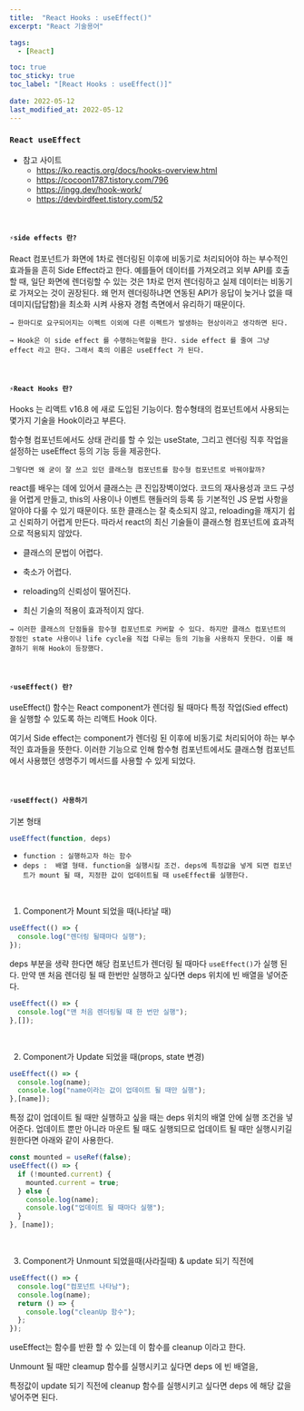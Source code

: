 ```yaml
---
title:  "React Hooks : useEffect()"
excerpt: "React 기술용어"

tags:
  - [React]

toc: true
toc_sticky: true
toc_label: "[React Hooks : useEffect()]"
 
date: 2022-05-12
last_modified_at: 2022-05-12
---
```


### ``React useEffect``

- 참고 사이트
  - https://ko.reactjs.org/docs/hooks-overview.html
  - https://cocoon1787.tistory.com/796
  - https://ingg.dev/hook-work/
  - https://devbirdfeet.tistory.com/52

<br>

#### `⚡️side effects 란?`

React 컴포넌트가 화면에 1차로 렌더링된 이후에 비동기로 처리되어야 하는 부수적인 효과들을 흔히 Side Effect라고 한다.
예를들어 데이터를 가져오려고 외부 API를 호출할 때, 일단 화면에 렌더링할 수 있는 것은 1차로 먼저 렌더링하고 실제 데이터는 비동기로 가져오는 것이 권장된다. 왜 먼저 렌더링하냐면 연동된 API가 응답이 늦거나 없을 때 데미지(답답함)을 최소화 시켜 사용자 경험 측면에서 유리하기 때문이다.

`→ 한마디로 요구되어지는 이펙트 이외에 다른 이펙트가 발생하는 현상이라고 생각하면 된다.`

`→ Hook은 이 side effect 를 수행하는역할을 한다. side effect 를 줄여 그냥 effect 라고 한다. 그래서 훅의 이름은 useEffect 가 된다.`


<br>

#### `⚡️React Hooks 란?`

Hooks 는 리액트 v16.8 에 새로 도입된 기능이다. 함수형태의 컴포넌트에서 사용되는 몇가지 기술을 Hook이라고 부른다.

함수형 컴포넌트에서도 상태 관리를 할 수 있는 useState, 그리고 렌더링 직후 작업을 설정하는 useEffect 등의 기능 등을 제공한다.
 
`그렇다면 왜 굳이 잘 쓰고 있던 클래스형 컴포넌트를 함수형 컴포넌트로 바꿔야할까?`

react를 배우는 데에 있어서 클래스는 큰 진입장벽이었다. 코드의 재사용성과 코드 구성을 어렵게 만들고, this의 사용이나 이벤트 핸들러의 등록 등 기본적인 JS 문법 사항을 알아야 다룰 수 있기 때문이다. 또한 클래스는 잘 축소되지 않고, reloading을 깨지기 쉽고 신뢰하기 어렵게 만든다. 따라서 react의 최신 기술들이 클래스형 컴포넌트에 효과적으로 적용되지 않았다.

- 클래스의 문법이 어렵다.

- 축소가 어렵다.

- reloading의 신뢰성이 떨어진다.

- 최신 기술의 적용이 효과적이지 않다.

`→ 이러한 클래스의 단점들을 함수형 컴포넌트로 커버할 수 있다. 하지만 클래스 컴포넌트의 장점인 state 사용이나 life cycle을 직접 다루는 등의 기능을 사용하지 못한다. 이를 해결하기 위해 Hook이 등장했다.`

<br>

#### `⚡️useEffect() 란?`

useEffect() 함수는 React component가 렌더링 될 때마다 특정 작업(Sied effect)을 실행할 수 있도록 하는 리액트 Hook 이다. 

여기서 Side effect는 component가 렌더링 된 이후에 비동기로 처리되어야 하는 부수적인 효과들을 뜻한다. 이러한 기능으로 인해 함수형 컴포넌트에서도 클래스형 컴포넌트에서 사용했던 생명주기 메서드를 사용할 수 있게 되었다.

<br>

#### `⚡️useEffect() 사용하기`

기본 형태

```js
useEffect(function, deps)
```

- `function : 실행하고자 하는 함수`
- `deps :  배열 형태. function을 실행시킬 조건.
deps에 특정값을 넣게 되면 컴포넌트가 mount 될 때, 지정한 값이 업데이트될 때 useEffect를 실행한다.`

<br>

1) Component가 Mount 되었을 때(나타날 때)

```js
useEffect(() => {
  console.log("렌더링 될때마다 실행");
});
```

deps 부분을 생략 한다면 해당 컴포넌트가 렌더링 될 때마다 `useEffect()`가 실행 된다. 만약 맨 처음 렌더링 될 때 한번만 실행하고 싶다면 deps 위치에 빈 배열을 넣어준다.

```js
useEffect(() => {
  console.log("맨 처음 렌더링될 때 한 번만 실행");
},[]);
```

<br>

2) Component가 Update 되었을 때(props, state 변경)

```js
useEffect(() => {
  console.log(name);
  console.log("name이라는 값이 업데이트 될 때만 실행");
},[name]);
```

특정 값이 업데이트 될 때만 실행하고 싶을 때는 deps 위치의 배열 안에 실행 조건을 넣어준다. 업데이트 뿐만 아니라 마운트 될 때도 실행되므로 업데이트 될 때만 실행시키길 원한다면 아래와 같이 사용한다.

```js
const mounted = useRef(false);
useEffect(() => {
  if (!mounted.current) {
    mounted.current = true;
  } else {
    console.log(name);
    console.log("업데이트 될 때마다 실행");
  }
}, [name]);
```


<br>

3) Component가 Unmount 되었을때(사라질때) & update 되기 직전에

```js
useEffect(() => {
  console.log("컴포넌트 나타남");
  console.log(name);
  return () => {
    console.log("cleanUp 함수");
  };
});
```

useEffect는 함수를 반환 할 수 있는데 이 함수를 cleanup 이라고 한다.

Unmount 될 때만 cleamup 함수를 실행시키고 싶다면 deps 에 빈 배열을,

특정값이 update 되기 직전에 cleanup 함수를 실행시키고 싶다면 deps 에 해당 값을 넣어주면 된다.
